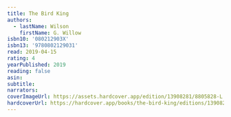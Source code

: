 ```yaml
---
title: The Bird King
authors:
  - lastName: Wilson
    firstName: G. Willow
isbn10: '080212903X'
isbn13: '9780802129031'
read: 2019-04-15
rating: 4
yearPublished: 2019
reading: false
asin:
subtitle:
narrators:
coverImageUrl: https://assets.hardcover.app/edition/13908281/8805828-L.jpg
hardcoverUrl: https://hardcover.app/books/the-bird-king/editions/13908281
---
```

